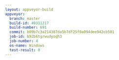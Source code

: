 ```yaml
---
layout: appveyor-build
appveyor:
  branch: master
  build-id: 49311217
  build-number: 691
  commit: b09b7c3a214387da5b7df25f0a094dee942cb501
  job-id: b92b6tgrwudyoqh3
  job-number: 4
  os-name: Windows
  test-result: 0
---
```

